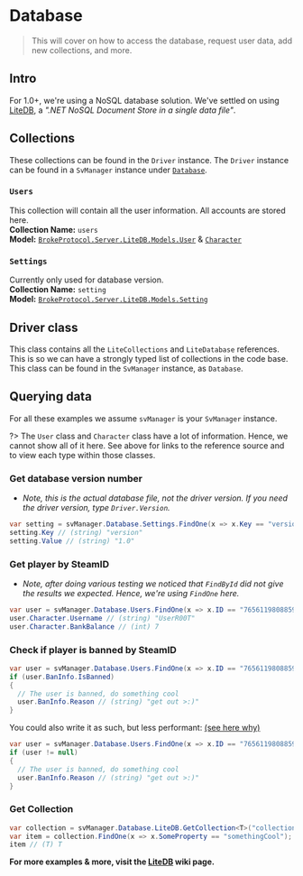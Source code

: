 # Database

> This will cover on how to access the database, request user data, add new collections, and more.

## Intro
For 1.0+, we're using a NoSQL database solution. We've settled on using [LiteDB](https://github.com/mbdavid/LiteDB), a _".NET NoSQL Document Store in a single data file"_.

## Collections
These collections can be found in the `Driver` instance. The `Driver` instance can be found in a `SvManager` instance under [`Database`](https://brokeprotocol.com/api/class_broke_protocol_1_1_managers_1_1_sv_manager.html#a5a8eb584e23212f24696520737dbfc4f).

### `Users`
This collection will contain all the user information. All accounts are stored here.  
**Collection Name:** `users`  
**Model:** [`BrokeProtocol.Server.LiteDB.Models.User`](https://brokeprotocol.com/api/class_broke_protocol_1_1_server_1_1_lite_d_b_1_1_models_1_1_user.html) & [`Character`](https://brokeprotocol.com/api/class_broke_protocol_1_1_server_1_1_lite_d_b_1_1_models_1_1_character.html)


### `Settings`
Currently only used for database version.  
**Collection Name:** `setting`  
**Model:** [`BrokeProtocol.Server.LiteDB.Models.Setting`](https://brokeprotocol.com/api/class_broke_protocol_1_1_server_1_1_lite_d_b_1_1_models_1_1_setting.html)

## Driver class
This class contains all the `LiteCollections` and `LiteDatabase` references. This is so we can have a strongly typed list of collections in the code base. This class can be found in the `SvManager` instance, as `Database`. 

## Querying data
For all these examples we assume `svManager` is your `SvManager` instance.  

?> The `User` class and `Character` class have a lot of information. Hence, we cannot show all of it here. See above for links to the reference source and to view each type within those classes.

### Get database version number  
- _Note, this is the actual database file, not the driver version. If you need the driver version, type `Driver.Version`._  
```csharp
var setting = svManager.Database.Settings.FindOne(x => x.Key == "version");
setting.Key // (string) "version"
setting.Value // (string) "1.0" 
```

### Get player by SteamID  
- _Note, after doing various testing we noticed that `FindById` did not give the results we expected. Hence, we're using `FindOne` here._  
```csharp
var user = svManager.Database.Users.FindOne(x => x.ID == "76561198088598550");
user.Character.Username // (string) "UserR00T"
user.Character.BankBalance // (int) 7
```

### Check if player is banned by SteamID
```csharp
var user = svManager.Database.Users.FindOne(x => x.ID == "76561198088598550");
if (user.BanInfo.IsBanned)
{
  // The user is banned, do something cool
  user.BanInfo.Reason // (string) "get out >:)"  
}
```
You could also write it as such, but less performant: [(see here why)](https://github.com/mbdavid/LiteDB/wiki/Indexes#changes-in-v4)
```csharp
var user = svManager.Database.Users.FindOne(x => x.ID == "76561198088598550" && x.BanInfo.IsBanned);
if (user != null)
{
  // The user is banned, do something cool
  user.BanInfo.Reason // (string) "get out >:)"  
}
```

### Get Collection
```csharp
var collection = svManager.Database.LiteDB.GetCollection<T>("collectionName");
var item = collection.FindOne(x => x.SomeProperty == "somethingCool");
item // (T) T
```

**For more examples & more, visit the [LiteDB](https://github.com/mbdavid/LiteDB/wiki) wiki page.**
